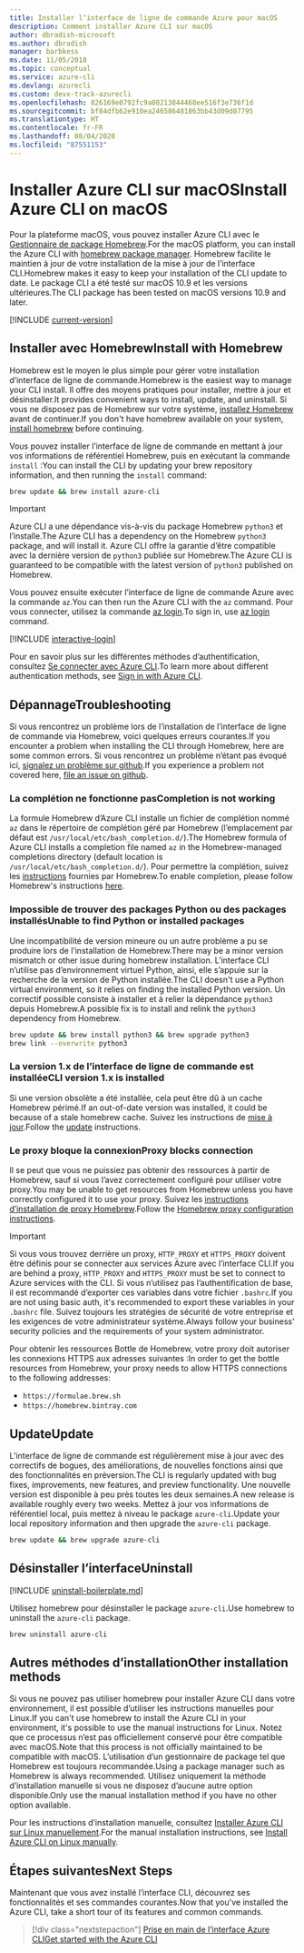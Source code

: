 ```yaml
---
title: Installer l’interface de ligne de commande Azure pour macOS
description: Comment installer Azure CLI sur macOS
author: dbradish-microsoft
ms.author: dbradish
manager: barbkess
ms.date: 11/05/2018
ms.topic: conceptual
ms.service: azure-cli
ms.devlang: azurecli
ms.custom: devx-track-azurecli
ms.openlocfilehash: 826169e0792fc9a08213844468ee516f3e736f1d
ms.sourcegitcommit: bf84dfb62e910ea246586481863bb43d09d07795
ms.translationtype: HT
ms.contentlocale: fr-FR
ms.lasthandoff: 08/04/2020
ms.locfileid: "87551153"
---
```

# <a name="install-azure-cli-on-macos"></a><span data-ttu-id="62459-103">Installer Azure CLI sur macOS</span><span class="sxs-lookup"><span data-stu-id="62459-103">Install Azure CLI on macOS</span></span>

<span data-ttu-id="62459-104">Pour la plateforme macOS, vous pouvez installer Azure CLI avec le [Gestionnaire de package Homebrew](https://brew.sh).</span><span class="sxs-lookup"><span data-stu-id="62459-104">For the macOS platform, you can install the Azure CLI with [homebrew package manager](https://brew.sh).</span></span> <span data-ttu-id="62459-105">Homebrew facilite le maintien à jour de votre installation de la mise à jour de l’interface CLI.</span><span class="sxs-lookup"><span data-stu-id="62459-105">Homebrew makes it easy to keep your installation of the CLI update to date.</span></span> <span data-ttu-id="62459-106">Le package CLI a été testé sur macOS 10.9 et les versions ultérieures.</span><span class="sxs-lookup"><span data-stu-id="62459-106">The CLI package has been tested on macOS versions 10.9 and later.</span></span>

[!INCLUDE [current-version](includes/current-version.md)]

## <a name="install-with-homebrew"></a><span data-ttu-id="62459-107">Installer avec Homebrew</span><span class="sxs-lookup"><span data-stu-id="62459-107">Install with Homebrew</span></span>

<span data-ttu-id="62459-108">Homebrew est le moyen le plus simple pour gérer votre installation d’interface de ligne de commande.</span><span class="sxs-lookup"><span data-stu-id="62459-108">Homebrew is the easiest way to manage your CLI install.</span></span> <span data-ttu-id="62459-109">Il offre des moyens pratiques pour installer, mettre à jour et désinstaller.</span><span class="sxs-lookup"><span data-stu-id="62459-109">It provides convenient ways to install, update, and uninstall.</span></span>
<span data-ttu-id="62459-110">Si vous ne disposez pas de Homebrew sur votre système, [installez Homebrew](https://docs.brew.sh/Installation.html) avant de continuer.</span><span class="sxs-lookup"><span data-stu-id="62459-110">If you don't have homebrew available on your system, [install homebrew](https://docs.brew.sh/Installation.html) before continuing.</span></span>

<span data-ttu-id="62459-111">Vous pouvez installer l’interface de ligne de commande en mettant à jour vos informations de référentiel Homebrew, puis en exécutant la commande `install` :</span><span class="sxs-lookup"><span data-stu-id="62459-111">You can install the CLI by updating your brew repository information, and then running the `install` command:</span></span>

```bash
brew update && brew install azure-cli
```

> [!IMPORTANT]
>
> <span data-ttu-id="62459-112">Azure CLI a une dépendance vis-à-vis du package Homebrew `python3` et l’installe.</span><span class="sxs-lookup"><span data-stu-id="62459-112">The Azure CLI has a dependency on the Homebrew `python3` package, and will install it.</span></span>
> <span data-ttu-id="62459-113">Azure CLI offre la garantie d’être compatible avec la dernière version de `python3` publiée sur Homebrew.</span><span class="sxs-lookup"><span data-stu-id="62459-113">The Azure CLI is guaranteed to be compatible with the latest version of `python3` published on Homebrew.</span></span>

<span data-ttu-id="62459-114">Vous pouvez ensuite exécuter l’interface de ligne de commande Azure avec la commande `az`.</span><span class="sxs-lookup"><span data-stu-id="62459-114">You can then run the Azure CLI with the `az` command.</span></span> <span data-ttu-id="62459-115">Pour vous connecter, utilisez la commande [az login](/cli/azure/reference-index#az-login).</span><span class="sxs-lookup"><span data-stu-id="62459-115">To sign in, use [az login](/cli/azure/reference-index#az-login) command.</span></span>

[!INCLUDE [interactive-login](includes/interactive-login.md)]

<span data-ttu-id="62459-116">Pour en savoir plus sur les différentes méthodes d’authentification, consultez [Se connecter avec Azure CLI](authenticate-azure-cli.md).</span><span class="sxs-lookup"><span data-stu-id="62459-116">To learn more about different authentication methods, see [Sign in with Azure CLI](authenticate-azure-cli.md).</span></span>

## <a name="troubleshooting"></a><span data-ttu-id="62459-117">Dépannage</span><span class="sxs-lookup"><span data-stu-id="62459-117">Troubleshooting</span></span>

<span data-ttu-id="62459-118">Si vous rencontrez un problème lors de l’installation de l’interface de ligne de commande via Homebrew, voici quelques erreurs courantes.</span><span class="sxs-lookup"><span data-stu-id="62459-118">If you encounter a problem when installing the CLI through Homebrew, here are some common errors.</span></span> <span data-ttu-id="62459-119">Si vous rencontrez un problème n’étant pas évoqué ici, [signalez un problème sur github](https://github.com/Azure/azure-cli/issues).</span><span class="sxs-lookup"><span data-stu-id="62459-119">If you experience a problem not covered here, [file an issue on github](https://github.com/Azure/azure-cli/issues).</span></span>

### <a name="completion-is-not-working"></a><span data-ttu-id="62459-120">La complétion ne fonctionne pas</span><span class="sxs-lookup"><span data-stu-id="62459-120">Completion is not working</span></span>

<span data-ttu-id="62459-121">La formule Homebrew d’Azure CLI installe un fichier de complétion nommé `az` dans le répertoire de complétion géré par Homebrew (l’emplacement par défaut est `/usr/local/etc/bash_completion.d/`).</span><span class="sxs-lookup"><span data-stu-id="62459-121">The Homebrew formula of Azure CLI installs a completion file named `az` in the Homebrew-managed completions directory (default location is `/usr/local/etc/bash_completion.d/`).</span></span> <span data-ttu-id="62459-122">Pour permettre la complétion, suivez les [instructions](https://docs.brew.sh/Shell-Completion) fournies par Homebrew.</span><span class="sxs-lookup"><span data-stu-id="62459-122">To enable completion, please follow Homebrew's instructions [here](https://docs.brew.sh/Shell-Completion).</span></span>

### <a name="unable-to-find-python-or-installed-packages"></a><span data-ttu-id="62459-123">Impossible de trouver des packages Python ou des packages installés</span><span class="sxs-lookup"><span data-stu-id="62459-123">Unable to find Python or installed packages</span></span>

<span data-ttu-id="62459-124">Une incompatibilité de version mineure ou un autre problème a pu se produire lors de l’installation de Homebrew.</span><span class="sxs-lookup"><span data-stu-id="62459-124">There may be a minor version mismatch or other issue during homebrew installation.</span></span> <span data-ttu-id="62459-125">L’interface CLI n’utilise pas d’environnement virtuel Python, ainsi, elle s’appuie sur la recherche de la version de Python installée.</span><span class="sxs-lookup"><span data-stu-id="62459-125">The CLI doesn't use a Python virtual environment, so it relies on finding the installed Python version.</span></span> <span data-ttu-id="62459-126">Un correctif possible consiste à installer et à relier la dépendance `python3` depuis Homebrew.</span><span class="sxs-lookup"><span data-stu-id="62459-126">A possible fix is to install and relink the `python3` dependency from Homebrew.</span></span>

```bash
brew update && brew install python3 && brew upgrade python3
brew link --overwrite python3
```

### <a name="cli-version-1x-is-installed"></a><span data-ttu-id="62459-127">La version 1.x de l’interface de ligne de commande est installée</span><span class="sxs-lookup"><span data-stu-id="62459-127">CLI version 1.x is installed</span></span>

<span data-ttu-id="62459-128">Si une version obsolète a été installée, cela peut être dû à un cache Homebrew périmé.</span><span class="sxs-lookup"><span data-stu-id="62459-128">If an out-of-date version was installed, it could be because of a stale homebrew cache.</span></span> <span data-ttu-id="62459-129">Suivez les instructions de [mise à jour](#update).</span><span class="sxs-lookup"><span data-stu-id="62459-129">Follow the [update](#update) instructions.</span></span>

### <a name="proxy-blocks-connection"></a><span data-ttu-id="62459-130">Le proxy bloque la connexion</span><span class="sxs-lookup"><span data-stu-id="62459-130">Proxy blocks connection</span></span>

<span data-ttu-id="62459-131">Il se peut que vous ne puissiez pas obtenir des ressources à partir de Homebrew, sauf si vous l’avez correctement configuré pour utiliser votre proxy.</span><span class="sxs-lookup"><span data-stu-id="62459-131">You may be unable to get resources from Homebrew unless you have correctly configured it to use your proxy.</span></span> <span data-ttu-id="62459-132">Suivez les [instructions d’installation de proxy Homebrew](https://docs.brew.sh/Manpage#using-homebrew-behind-a-proxy).</span><span class="sxs-lookup"><span data-stu-id="62459-132">Follow the [Homebrew proxy configuration instructions](https://docs.brew.sh/Manpage#using-homebrew-behind-a-proxy).</span></span>

> [!IMPORTANT]
> <span data-ttu-id="62459-133">Si vous vous trouvez derrière un proxy, `HTTP_PROXY` et `HTTPS_PROXY` doivent être définis pour se connecter aux services Azure avec l’interface CLI.</span><span class="sxs-lookup"><span data-stu-id="62459-133">If you are behind a proxy, `HTTP_PROXY` and `HTTPS_PROXY` must be set to connect to Azure services with the CLI.</span></span>
> <span data-ttu-id="62459-134">Si vous n’utilisez pas l’authentification de base, il est recommandé d’exporter ces variables dans votre fichier `.bashrc`.</span><span class="sxs-lookup"><span data-stu-id="62459-134">If you are not using basic auth, it's recommended to export these variables in your `.bashrc` file.</span></span>
> <span data-ttu-id="62459-135">Suivez toujours les stratégies de sécurité de votre entreprise et les exigences de votre administrateur système.</span><span class="sxs-lookup"><span data-stu-id="62459-135">Always follow your business' security policies and the requirements of your system administrator.</span></span>

<span data-ttu-id="62459-136">Pour obtenir les ressources Bottle de Homebrew, votre proxy doit autoriser les connexions HTTPS aux adresses suivantes :</span><span class="sxs-lookup"><span data-stu-id="62459-136">In order to get the bottle resources from Homebrew, your proxy needs to allow HTTPS connections to the following addresses:</span></span>

* `https://formulae.brew.sh`
* `https://homebrew.bintray.com`

## <a name="update"></a><span data-ttu-id="62459-137">Update</span><span class="sxs-lookup"><span data-stu-id="62459-137">Update</span></span>

<span data-ttu-id="62459-138">L’interface de ligne de commande est régulièrement mise à jour avec des correctifs de bogues, des améliorations, de nouvelles fonctions ainsi que des fonctionnalités en préversion.</span><span class="sxs-lookup"><span data-stu-id="62459-138">The CLI is regularly updated with bug fixes, improvements, new features, and preview functionality.</span></span> <span data-ttu-id="62459-139">Une nouvelle version est disponible à peu près toutes les deux semaines.</span><span class="sxs-lookup"><span data-stu-id="62459-139">A new release is available roughly every two weeks.</span></span> <span data-ttu-id="62459-140">Mettez à jour vos informations de référentiel local, puis mettez à niveau le package `azure-cli`.</span><span class="sxs-lookup"><span data-stu-id="62459-140">Update your local repository information and then upgrade the `azure-cli` package.</span></span>

```bash
brew update && brew upgrade azure-cli
```

## <a name="uninstall"></a><span data-ttu-id="62459-141">Désinstaller l’interface</span><span class="sxs-lookup"><span data-stu-id="62459-141">Uninstall</span></span>

[!INCLUDE [uninstall-boilerplate.md](includes/uninstall-boilerplate.md)]

<span data-ttu-id="62459-142">Utilisez homebrew pour désinstaller le package `azure-cli`.</span><span class="sxs-lookup"><span data-stu-id="62459-142">Use homebrew to uninstall the `azure-cli` package.</span></span>

```bash
brew uninstall azure-cli
```

## <a name="other-installation-methods"></a><span data-ttu-id="62459-143">Autres méthodes d’installation</span><span class="sxs-lookup"><span data-stu-id="62459-143">Other installation methods</span></span>

<span data-ttu-id="62459-144">Si vous ne pouvez pas utiliser homebrew pour installer Azure CLI dans votre environnement, il est possible d’utiliser les instructions manuelles pour Linux.</span><span class="sxs-lookup"><span data-stu-id="62459-144">If you can't use homebrew to install the Azure CLI in your environment, it's possible to use the manual instructions for Linux.</span></span> <span data-ttu-id="62459-145">Notez que ce processus n’est pas officiellement conservé pour être compatible avec macOS.</span><span class="sxs-lookup"><span data-stu-id="62459-145">Note that this process is not officially maintained to be compatible with macOS.</span></span> <span data-ttu-id="62459-146">L’utilisation d’un gestionnaire de package tel que Homebrew est toujours recommandée.</span><span class="sxs-lookup"><span data-stu-id="62459-146">Using a package manager such as Homebrew is always recommended.</span></span> <span data-ttu-id="62459-147">Utilisez uniquement la méthode d’installation manuelle si vous ne disposez d’aucune autre option disponible.</span><span class="sxs-lookup"><span data-stu-id="62459-147">Only use the manual installation method if you have no other option available.</span></span>

<span data-ttu-id="62459-148">Pour les instructions d’installation manuelle, consultez [Installer Azure CLI sur Linux manuellement](install-azure-cli-linux.md).</span><span class="sxs-lookup"><span data-stu-id="62459-148">For the manual installation instructions, see [Install Azure CLI on Linux manually](install-azure-cli-linux.md).</span></span>

## <a name="next-steps"></a><span data-ttu-id="62459-149">Étapes suivantes</span><span class="sxs-lookup"><span data-stu-id="62459-149">Next Steps</span></span>

<span data-ttu-id="62459-150">Maintenant que vous avez installé l’interface CLI, découvrez ses fonctionnalités et ses commandes courantes.</span><span class="sxs-lookup"><span data-stu-id="62459-150">Now that you've installed the Azure CLI, take a short tour of its features and common commands.</span></span>

> [!div class="nextstepaction"]
> [<span data-ttu-id="62459-151">Prise en main de l’interface Azure CLI</span><span class="sxs-lookup"><span data-stu-id="62459-151">Get started with the Azure CLI</span></span>](get-started-with-azure-cli.md)
